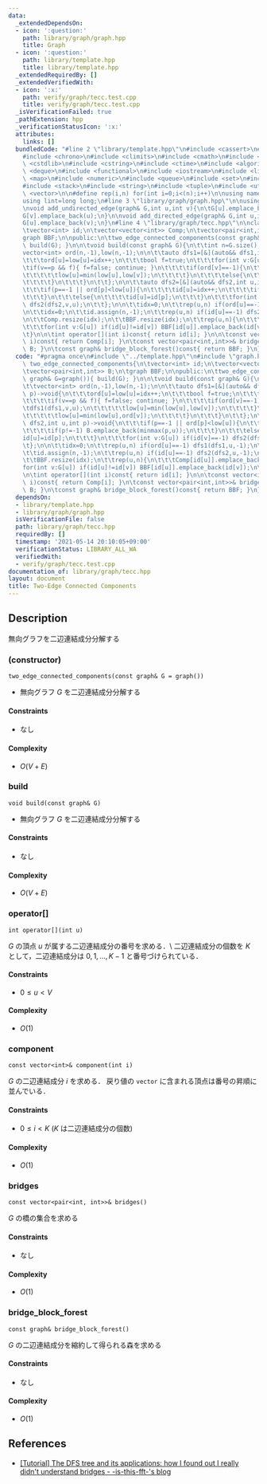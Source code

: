 ```yaml
---
data:
  _extendedDependsOn:
  - icon: ':question:'
    path: library/graph/graph.hpp
    title: Graph
  - icon: ':question:'
    path: library/template.hpp
    title: library/template.hpp
  _extendedRequiredBy: []
  _extendedVerifiedWith:
  - icon: ':x:'
    path: verify/graph/tecc.test.cpp
    title: verify/graph/tecc.test.cpp
  _isVerificationFailed: true
  _pathExtension: hpp
  _verificationStatusIcon: ':x:'
  attributes:
    links: []
  bundledCode: "#line 2 \"library/template.hpp\"\n#include <cassert>\n#include <cctype>\n\
    #include <chrono>\n#include <climits>\n#include <cmath>\n#include <cstdio>\n#include\
    \ <cstdlib>\n#include <cstring>\n#include <ctime>\n#include <algorithm>\n#include\
    \ <deque>\n#include <functional>\n#include <iostream>\n#include <limits>\n#include\
    \ <map>\n#include <numeric>\n#include <queue>\n#include <set>\n#include <sstream>\n\
    #include <stack>\n#include <string>\n#include <tuple>\n#include <utility>\n#include\
    \ <vector>\n\n#define rep(i,n) for(int i=0;i<(n);i++)\n\nusing namespace std;\n\
    using lint=long long;\n#line 3 \"library/graph/graph.hpp\"\n\nusing graph=vector<vector<int>>;\n\
    \nvoid add_undirected_edge(graph& G,int u,int v){\n\tG[u].emplace_back(v);\n\t\
    G[v].emplace_back(u);\n}\n\nvoid add_directed_edge(graph& G,int u,int v){\n\t\
    G[u].emplace_back(v);\n}\n#line 4 \"library/graph/tecc.hpp\"\n\nclass two_edge_connected_components{\n\
    \tvector<int> id;\n\tvector<vector<int>> Comp;\n\tvector<pair<int,int>> B;\n\t\
    graph BBF;\n\npublic:\n\ttwo_edge_connected_components(const graph& G=graph()){\
    \ build(G); }\n\n\tvoid build(const graph& G){\n\t\tint n=G.size(),idx;\n\t\t\
    vector<int> ord(n,-1),low(n,-1);\n\n\t\tauto dfs1=[&](auto&& dfs1,int u,int p)->void{\n\
    \t\t\tord[u]=low[u]=idx++;\n\t\t\tbool f=true;\n\t\t\tfor(int v:G[u]){\n\t\t\t\
    \tif(v==p && f){ f=false; continue; }\n\t\t\t\tif(ord[v]==-1){\n\t\t\t\t\tdfs1(dfs1,v,u);\n\
    \t\t\t\t\tlow[u]=min(low[u],low[v]);\n\t\t\t\t}\n\t\t\t\telse{\n\t\t\t\t\tlow[u]=min(low[u],ord[v]);\n\
    \t\t\t\t}\n\t\t\t}\n\t\t};\n\n\t\tauto dfs2=[&](auto&& dfs2,int u,int p)->void{\n\
    \t\t\tif(p==-1 || ord[p]<low[u]){\n\t\t\t\tid[u]=idx++;\n\t\t\t\tif(p!=-1) B.emplace_back(minmax(p,u));\n\
    \t\t\t}\n\t\t\telse{\n\t\t\t\tid[u]=id[p];\n\t\t\t}\n\t\t\tfor(int v:G[u]) if(id[v]==-1)\
    \ dfs2(dfs2,v,u);\n\t\t};\n\n\t\tidx=0;\n\t\trep(u,n) if(ord[u]==-1) dfs1(dfs1,u,-1);\n\
    \n\t\tidx=0;\n\t\tid.assign(n,-1);\n\t\trep(u,n) if(id[u]==-1) dfs2(dfs2,u,-1);\n\
    \n\t\tComp.resize(idx);\n\t\tBBF.resize(idx);\n\t\trep(u,n){\n\t\t\tComp[id[u]].emplace_back(u);\n\
    \t\t\tfor(int v:G[u]) if(id[u]!=id[v]) BBF[id[u]].emplace_back(id[v]);\n\t\t}\n\
    \t}\n\n\tint operator[](int i)const{ return id[i]; }\n\n\tconst vector<int>& component(int\
    \ i)const{ return Comp[i]; }\n\tconst vector<pair<int,int>>& bridges()const{ return\
    \ B; }\n\tconst graph& bridge_block_forest()const{ return BBF; }\n};\n"
  code: "#pragma once\n#include \"../template.hpp\"\n#include \"graph.hpp\"\n\nclass\
    \ two_edge_connected_components{\n\tvector<int> id;\n\tvector<vector<int>> Comp;\n\
    \tvector<pair<int,int>> B;\n\tgraph BBF;\n\npublic:\n\ttwo_edge_connected_components(const\
    \ graph& G=graph()){ build(G); }\n\n\tvoid build(const graph& G){\n\t\tint n=G.size(),idx;\n\
    \t\tvector<int> ord(n,-1),low(n,-1);\n\n\t\tauto dfs1=[&](auto&& dfs1,int u,int\
    \ p)->void{\n\t\t\tord[u]=low[u]=idx++;\n\t\t\tbool f=true;\n\t\t\tfor(int v:G[u]){\n\
    \t\t\t\tif(v==p && f){ f=false; continue; }\n\t\t\t\tif(ord[v]==-1){\n\t\t\t\t\
    \tdfs1(dfs1,v,u);\n\t\t\t\t\tlow[u]=min(low[u],low[v]);\n\t\t\t\t}\n\t\t\t\telse{\n\
    \t\t\t\t\tlow[u]=min(low[u],ord[v]);\n\t\t\t\t}\n\t\t\t}\n\t\t};\n\n\t\tauto dfs2=[&](auto&&\
    \ dfs2,int u,int p)->void{\n\t\t\tif(p==-1 || ord[p]<low[u]){\n\t\t\t\tid[u]=idx++;\n\
    \t\t\t\tif(p!=-1) B.emplace_back(minmax(p,u));\n\t\t\t}\n\t\t\telse{\n\t\t\t\t\
    id[u]=id[p];\n\t\t\t}\n\t\t\tfor(int v:G[u]) if(id[v]==-1) dfs2(dfs2,v,u);\n\t\
    \t};\n\n\t\tidx=0;\n\t\trep(u,n) if(ord[u]==-1) dfs1(dfs1,u,-1);\n\n\t\tidx=0;\n\
    \t\tid.assign(n,-1);\n\t\trep(u,n) if(id[u]==-1) dfs2(dfs2,u,-1);\n\n\t\tComp.resize(idx);\n\
    \t\tBBF.resize(idx);\n\t\trep(u,n){\n\t\t\tComp[id[u]].emplace_back(u);\n\t\t\t\
    for(int v:G[u]) if(id[u]!=id[v]) BBF[id[u]].emplace_back(id[v]);\n\t\t}\n\t}\n\
    \n\tint operator[](int i)const{ return id[i]; }\n\n\tconst vector<int>& component(int\
    \ i)const{ return Comp[i]; }\n\tconst vector<pair<int,int>>& bridges()const{ return\
    \ B; }\n\tconst graph& bridge_block_forest()const{ return BBF; }\n};\n"
  dependsOn:
  - library/template.hpp
  - library/graph/graph.hpp
  isVerificationFile: false
  path: library/graph/tecc.hpp
  requiredBy: []
  timestamp: '2021-05-14 20:10:05+09:00'
  verificationStatus: LIBRARY_ALL_WA
  verifiedWith:
  - verify/graph/tecc.test.cpp
documentation_of: library/graph/tecc.hpp
layout: document
title: Two-Edge Connected Components
---
```


## Description
無向グラフを二辺連結成分分解する

### (constructor)
```
two_edge_connected_components(const graph& G = graph())
```
- 無向グラフ $G$ を二辺連結成分分解する

#### Constraints
- なし

#### Complexity
- $O(V+E)$

### build
```
void build(const graph& G)
```
- 無向グラフ $G$ を二辺連結成分分解する

#### Constraints
- なし

#### Complexity
- $O(V+E)$

### operator[]
```
int operator[](int u)
```
$G$ の頂点 $u$ が属する二辺連結成分の番号を求める．\\
二辺連結成分の個数を $K$ として，二辺連結成分は $0,1,\ldots,K-1$ と番号づけられている．

#### Constraints
- $0\le u\lt V$

#### Complexity
- $O(1)$

### component
```
const vector<int>& component(int i)
```
$G$ の二辺連結成分 $i$ を求める．
戻り値の ``vector`` に含まれる頂点は番号の昇順に並んでいる．

#### Constraints
- $0\le i\lt K$ ($K$ は二辺連結成分の個数)

#### Complexity
- $O(1)$

### bridges
```
const vector<pair<int, int>>& bridges()
```
$G$ の橋の集合を求める

#### Constraints
- なし

#### Complexity
- $O(1)$

### bridge_block_forest
```
const graph& bridge_block_forest()
```
$G$ の二辺連結成分を縮約して得られる森を求める

#### Constraints
- なし

#### Complexity
- $O(1)$

## References
- [[Tutorial] The DFS tree and its applications: how I found out I really didn't understand bridges - -is-this-fft-'s blog](https://codeforces.com/blog/entry/68138)
